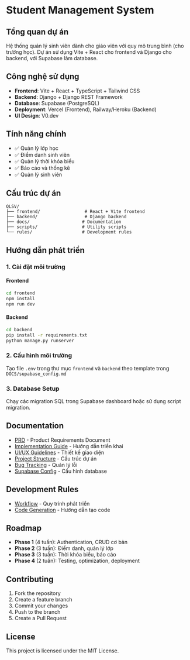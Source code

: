 # Student Management System

## Tổng quan dự án

Hệ thống quản lý sinh viên dành cho giáo viên với quy mô trung bình (cho trường học). Dự án sử dụng Vite + React cho frontend và Django cho backend, với Supabase làm database.

## Công nghệ sử dụng

- **Frontend**: Vite + React + TypeScript + Tailwind CSS
- **Backend**: Django + Django REST Framework
- **Database**: Supabase (PostgreSQL)
- **Deployment**: Vercel (Frontend), Railway/Heroku (Backend)
- **UI Design**: V0.dev

## Tính năng chính

- ✅ Quản lý lớp học
- ✅ Điểm danh sinh viên
- ✅ Quản lý thời khóa biểu
- ✅ Báo cáo và thống kê
- ✅ Quản lý sinh viên

## Cấu trúc dự án

```
QLSV/
├── frontend/                 # React + Vite frontend
├── backend/                  # Django backend
├── docs/                    # Documentation
├── scripts/                 # Utility scripts
└── rules/                   # Development rules
```

## Hướng dẫn phát triển

### 1. Cài đặt môi trường

#### Frontend

```bash
cd frontend
npm install
npm run dev
```

#### Backend

```bash
cd backend
pip install -r requirements.txt
python manage.py runserver
```

### 2. Cấu hình môi trường

Tạo file `.env` trong thư mục `frontend` và `backend` theo template trong `DOCS/supabase_config.md`

### 3. Database Setup

Chạy các migration SQL trong Supabase dashboard hoặc sử dụng script migration.

## Documentation

- [PRD](DOCS/PRD.md) - Product Requirements Document
- [Implementation Guide](DOCS/implementation.md) - Hướng dẫn triển khai
- [UI/UX Guidelines](DOCS/UI_UX.md) - Thiết kế giao diện
- [Project Structure](DOCS/project_structure.md) - Cấu trúc dự án
- [Bug Tracking](DOCS/bug_tracking.md) - Quản lý lỗi
- [Supabase Config](DOCS/supabase_config.md) - Cấu hình database

## Development Rules

- [Workflow](rules/workflow.md) - Quy trình phát triển
- [Code Generation](rules/generate.md) - Hướng dẫn tạo code

## Roadmap

- **Phase 1** (4 tuần): Authentication, CRUD cơ bản
- **Phase 2** (3 tuần): Điểm danh, quản lý lớp
- **Phase 3** (3 tuần): Thời khóa biểu, báo cáo
- **Phase 4** (2 tuần): Testing, optimization, deployment

## Contributing

1. Fork the repository
2. Create a feature branch
3. Commit your changes
4. Push to the branch
5. Create a Pull Request

## License

This project is licensed under the MIT License.
